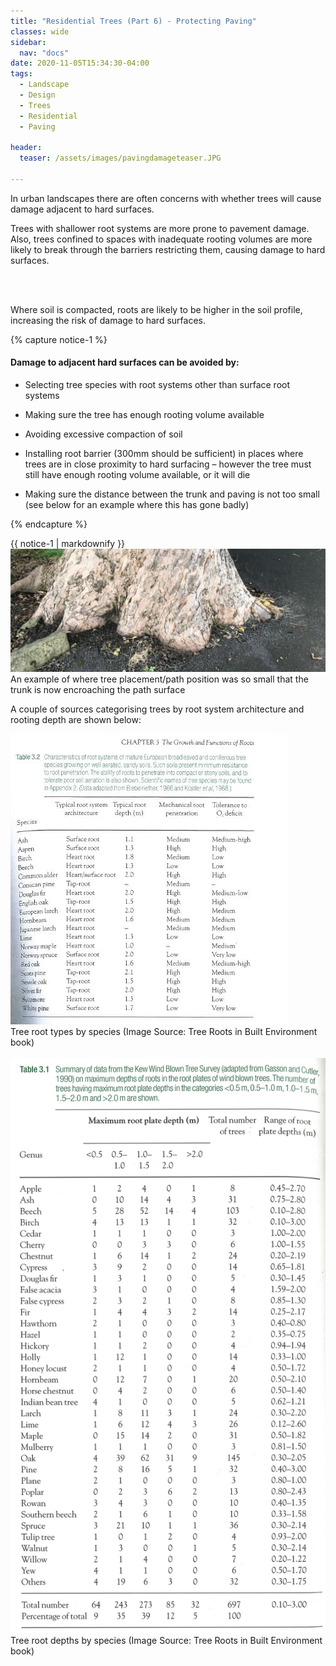 ```yaml
---
title: "Residential Trees (Part 6) - Protecting Paving"
classes: wide
sidebar:
  nav: "docs"
date: 2020-11-05T15:34:30-04:00
tags:
  - Landscape
  - Design
  - Trees
  - Residential
  - Paving
  
header:
  teaser: /assets/images/pavingdamageteaser.JPG
  
---
```


In urban landscapes there are often concerns with whether trees will cause damage adjacent to hard surfaces. 

<p style="text-align: justify;">

Trees with shallower root systems are more prone to pavement damage. Also, trees confined to spaces with inadequate rooting volumes are more likely to break through the barriers restricting them, causing damage to hard surfaces.

<br><br>

Where soil is compacted, roots are likely to be higher in the soil profile, increasing the risk of damage to hard surfaces. 

</p>

{% capture notice-1 %}

#### Damage to adjacent hard surfaces can be avoided by:

* Selecting tree species with root systems other than surface root systems

* Making sure the tree has enough rooting volume available

* Avoiding excessive compaction of soil

* Installing root barrier (300mm should be sufficient) in places where trees are in close proximity to hard surfacing – however the tree must still have enough rooting volume available, or it will die

* Making sure the distance between the trunk and paving is not too small (see below for an example where this has gone badly)

{% endcapture %}

<div class="notice">
  {{ notice-1 | markdownify }}
</div>

<img src="/assets/images/pavingdamageteaser.JPG" alt="">
<figcaption>An example of where tree placement/path position was so small that the trunk is now encroaching the path surface</figcaption>

<p style="text-align: justify;">

A couple of sources categorising trees by root system architecture and rooting depth are shown below:

</p>

<img src="/assets/images/root system types table.JPG" alt="">
<figcaption>Tree root types by species (Image Source: Tree Roots in Built Environment book)</figcaption>

<br>

<img src="/assets/images/root depth table.jpg" alt="">
<figcaption>Tree root depths by species (Image Source: Tree Roots in Built Environment book)</figcaption>

